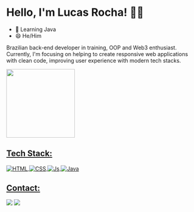 # Hello, I'm Lucas Rocha! 👋🏾
- 🌱 Learning Java
- 😄 He/Him </br>

Brazilian back-end developer in training, OOP and Web3 enthusiast. Currently, I'm focusing on helping to create responsive web applications with clean code, improving user experience with modern tech stacks.

<div>
  <a href="https://github.com/lrochaqap">
  <img height="180em" src="https://github-readme-stats.vercel.app/api?username=lrochaqap&show_icons=true&theme=monokai&include_all_commits=true&count_private=true"/>
</div>
  
   ## Tech Stack:
 
<div style="display: inline_block">
  <img align="center" alt="HTML" src="https://img.shields.io/badge/HTML5-E34F26?style=for-the-badge&logo=html5&logoColor=white">
  <img align="center" alt="CSS" src="https://img.shields.io/badge/CSS3-1572B6?style=for-the-badge&logo=css3&logoColor=white">
  <img align="center" alt="Js" src="https://img.shields.io/badge/JavaScript-F7DF1E?style=for-the-badge&logo=javascript&logoColor=black">
  <img align="center" alt="Java" src="https://img.shields.io/badge/Java-ED8B00?style=for-the-badge&logo=java&logoColor=white">
</div>
  
  ## Contact:
  
<div>
   <a href="https://linkedin.com/in/lrochaqap/" target="_blank"><img src="https://img.shields.io/badge/LinkedIn-0077B5?style=for-the-badge&logo=linkedin&logoColor=white" target="_blank"></a>
<a href="https://twitter.com/lrochaqap" target="_blank"><img src="https://img.shields.io/badge/Twitter-1DA1F2?style=for-the-badge&logo=twitter&logoColor=white" target="_blank"></a>
</div>
